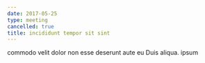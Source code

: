 ```yaml
---
date: 2017-05-25
type: meeting
cancelled: true
title: incididunt tempor sit sint
---
```

commodo velit dolor non esse deserunt aute eu Duis aliqua. ipsum